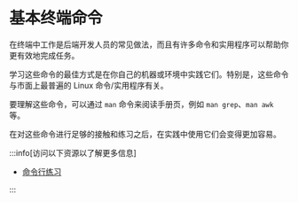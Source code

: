 # 基本终端命令

在终端中工作是后端开发人员的常见做法，而且有许多命令和实用程序可以帮助你更有效地完成任务。

学习这些命令的最佳方式是在你自己的机器或环境中实践它们。特别是，这些命令与市面上最普遍的 Linux 命令/实用程序有关。

要理解这些命令，可以通过 `man` 命令来阅读手册页，例如 `man grep`、`man awk` 等。

在对这些命令进行足够的接触和练习之后，在实践中使用它们会变得更加容易。

:::info[访问以下资源以了解更多信息]

- [命令行练习](https://cmdchallenge.com/)

:::
